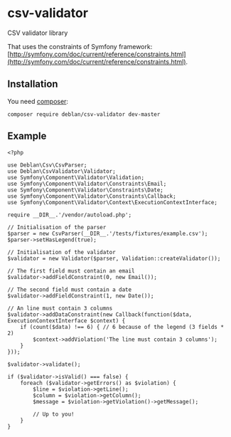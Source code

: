 csv-validator
=============

CSV validator library

That uses the constraints of Symfony framework: [http://symfony.com/doc/current/reference/constraints.html](http://symfony.com/doc/current/reference/constraints.html).

Installation
------------

You need [composer]("https://getcomposer.org/"):

	composer require deblan/csv-validator dev-master


Example
-------

```
<?php

use Deblan\Csv\CsvParser;
use Deblan\CsvValidator\Validator;
use Symfony\Component\Validator\Validation;
use Symfony\Component\Validator\Constraints\Email;
use Symfony\Component\Validator\Constraints\Date;
use Symfony\Component\Validator\Constraints\Callback;
use Symfony\Component\Validator\Context\ExecutionContextInterface;

require __DIR__.'/vendor/autoload.php';

// Initialisation of the parser
$parser = new CsvParser(__DIR__.'/tests/fixtures/example.csv');
$parser->setHasLegend(true);

// Initialisation of the validator
$validator = new Validator($parser, Validation::createValidator());

// The first field must contain an email
$validator->addFieldConstraint(0, new Email());

// The second field must contain a date
$validator->addFieldConstraint(1, new Date());

// An line must contain 3 columns
$validator->addDataConstraint(new Callback(function($data, ExecutionContextInterface $context) {
    if (count($data) !== 6) { // 6 because of the legend (3 fields * 2)
        $context->addViolation('The line must contain 3 columns');
    }
}));

$validator->validate();

if ($validator->isValid() === false) {
    foreach ($validator->getErrors() as $violation) {
        $line = $violation->getLine(); 
        $column = $violation->getColumn();
        $message = $violation->getViolation()->getMessage();
        
        // Up to you!
    }
}
```
